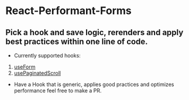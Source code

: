 # React-Performant-Forms

## Pick a hook and save logic, rerenders and apply best practices within one line of code.

- Currently supported hooks:

1. [useForm]()
2. [usePaginatedScroll]()

- Have a Hook that is generic, applies good practices and optimizes performance feel free to make a PR.